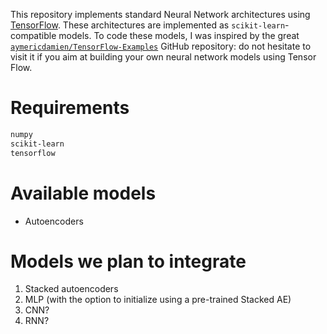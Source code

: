 This repository implements standard Neural Network architectures using [TensorFlow](https://www.tensorflow.org).
These architectures are implemented as `scikit-learn`-compatible models.
To code these models, I was inspired by the great 
[`aymericdamien/TensorFlow-Examples`](https://github.com/aymericdamien/TensorFlow-Examples) GitHub repository: 
do not hesitate to visit it if you aim at building your own neural network models using Tensor Flow.  

# Requirements

```bash
numpy
scikit-learn
tensorflow
```

# Available models

* Autoencoders

# Models we plan to integrate

1. Stacked autoencoders
2. MLP (with the option to initialize using a pre-trained Stacked AE)
3. CNN?
4. RNN?
